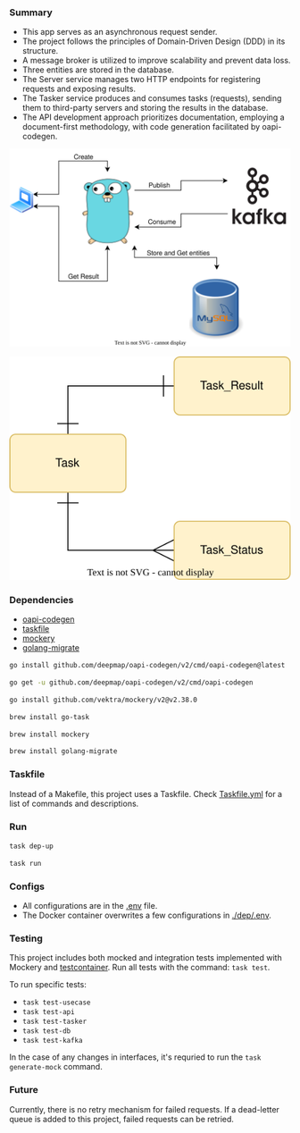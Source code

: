### Summary

- This app serves as an asynchronous request sender.
- The project follows the principles of Domain-Driven Design (DDD) in its structure.
- A message broker is utilized to improve scalability and prevent data loss.
- Three entities are stored in the database.
- The Server service manages two HTTP endpoints for registering requests and exposing results.
- The Tasker service produces and consumes tasks (requests), sending them to third-party servers and storing the results in the database.
- The API development approach prioritizes documentation, employing a document-first methodology, with code generation facilitated by oapi-codegen.

![Request Tasker Flow](./images/request_tasker_flow.drawio.svg)

![Request Tasker Database Schema](./images/request_tasker_DB.drawio.svg)

### Dependencies

- [oapi-codegen](https://github.com/deepmap/oapi-codegen)     
- [taskfile](https://taskfile.dev/)                           
- [mockery](https://github.com/vektra/mockery)                
- [golang-migrate](https://github.com/golang-migrate/migrate) 

```bash
go install github.com/deepmap/oapi-codegen/v2/cmd/oapi-codegen@latest
```

```bash
go get -u github.com/deepmap/oapi-codegen/v2/cmd/oapi-codegen
```

```bash
go install github.com/vektra/mockery/v2@v2.38.0
```

```bash
brew install go-task
```

```bash
brew install mockery
```

```bash
brew install golang-migrate
```

### Taskfile

Instead of a Makefile, this project uses a Taskfile. Check [Taskfile.yml](./Taskfile.yml) for a list of commands and descriptions.

### Run

```bash
task dep-up
```

```bash
task run
```

### Configs

- All configurations are in the [.env](./.env) file.
- The Docker container overwrites a few configurations in [./dep/.env](./dep/.env).

### Testing

This project includes both mocked and integration tests implemented with Mockery and [testcontainer](https://testcontainers.com/). Run all tests with the command: `task test`.

To run specific tests:
- `task test-usecase`
- `task test-api`
- `task test-tasker`
- `task test-db`
- `task test-kafka`

In the case of any changes in interfaces, it's requried to run the `task generate-mock` command.

### Future

Currently, there is no retry mechanism for failed requests. If a dead-letter queue is added to this project, failed requests can be retried.